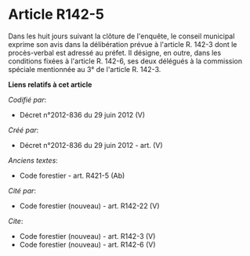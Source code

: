 # Article R142-5

Dans les huit jours suivant la clôture de l'enquête, le conseil municipal exprime son avis dans la délibération prévue à
l'article R. 142-3 dont le procès-verbal est adressé au préfet. Il désigne, en outre, dans les conditions fixées à l'article
R. 142-6, ses deux délégués à la commission spéciale mentionnée au 3° de l'article R. 142-3.

**Liens relatifs à cet article**

_Codifié par_:

  - Décret n°2012-836 du 29 juin 2012 (V)

_Créé par_:

  - Décret n°2012-836 du 29 juin 2012 - art. (V)

_Anciens textes_:

  - Code forestier - art. R421-5 (Ab)

_Cité par_:

  - Code forestier (nouveau) - art. R142-22 (V)

_Cite_:

  - Code forestier (nouveau) - art. R142-3 (V)
  - Code forestier (nouveau) - art. R142-6 (V)
